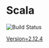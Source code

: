 # Scala

![Build Status](https://travis-ci.org/cyber-dojo-languages/scala.svg?branch=master)

[Version=2.12.4]((https://github.com/cyber-dojo-languages/scala/blob/master/check_version.sh))